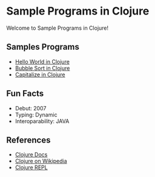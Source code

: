 # Sample Programs in Clojure

Welcome to Sample Programs in Clojure!

## Samples Programs

- [Hello World in Clojure](https://github.com/TheRenegadeCoder/sample-programs/issues/844)
- [Bubble Sort in Clojure](https://github.com/TheRenegadeCoder/sample-programs/issues/1151)
- [Capitalize in Clojure](https://github.com/TheRenegadeCoder/sample-programs/issues/1295)

## Fun Facts

- Debut: 2007
- Typing: Dynamic
- Interoparability: JAVA

## References

- [Clojure Docs](https://clojure.org/)
- [Clojure on Wikipedia](https://en.wikipedia.org/wiki/Clojure_(programming_language))
- [Clojure REPL](https://repl.it/repls/NaiveCloudyWebpage)
